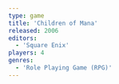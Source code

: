 ```yaml
---
type: game
title: 'Children of Mana'
released: 2006
editors: 
  - 'Square Enix'
players: 4
genres:
  - 'Role Playing Game (RPG)'
---
```

